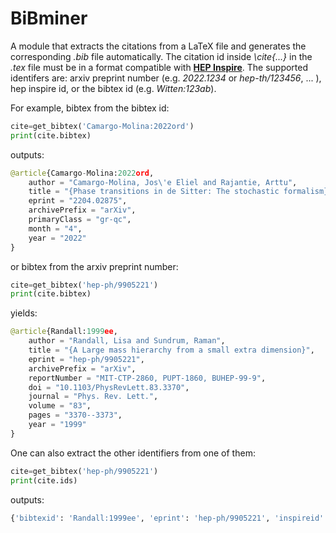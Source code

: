 # BiBminer

A module that extracts the citations from a LaTeX file and generates the corresponding *.bib* file automatically. The citation id inside *\cite{...}* in the *.tex* file must be in a format compatible with [**HEP Inspire**](https://inspirehep.net). The supported identifers are: arxiv preprint number (e.g. *2022.1234* or *hep-th/123456*, ... ), hep inspire id, or the bibtex id (e.g. *Witten:123ab*). 

 For example, bibtex from the bibtex id:

```python
cite=get_bibtex('Camargo-Molina:2022ord')
print(cite.bibtex)
```

outputs:

```python
@article{Camargo-Molina:2022ord,
    author = "Camargo-Molina, Jos\'e Eliel and Rajantie, Arttu",
    title = "{Phase transitions in de Sitter: The stochastic formalism}",
    eprint = "2204.02875",
    archivePrefix = "arXiv",
    primaryClass = "gr-qc",
    month = "4",
    year = "2022"
}
```

or bibtex from the arxiv preprint number:

```python
cite=get_bibtex('hep-ph/9905221')
print(cite.bibtex)
 ```
yields:
```python
@article{Randall:1999ee,
    author = "Randall, Lisa and Sundrum, Raman",
    title = "{A Large mass hierarchy from a small extra dimension}",
    eprint = "hep-ph/9905221",
    archivePrefix = "arXiv",
    reportNumber = "MIT-CTP-2860, PUPT-1860, BUHEP-99-9",
    doi = "10.1103/PhysRevLett.83.3370",
    journal = "Phys. Rev. Lett.",
    volume = "83",
    pages = "3370--3373",
    year = "1999"
}
```

One can also extract the other identifiers from one of them:

```python
cite=get_bibtex('hep-ph/9905221')
print(cite.ids)
 ```
 outputs:
 
 ```python
 {'bibtexid': 'Randall:1999ee', 'eprint': 'hep-ph/9905221', 'inspireid': 499284}
 ```
